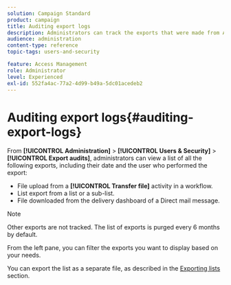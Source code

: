 ```yaml
---
solution: Campaign Standard
product: campaign
title: Auditing export logs
description: Administrators can track the exports that were made from Adobe Campaign.
audience: administration
content-type: reference
topic-tags: users-and-security

feature: Access Management
role: Administrator
level: Experienced
exl-id: 552fa4ac-77a2-4d99-b49a-5dc01acedeb2
---
```

# Auditing export logs{#auditing-export-logs}

From **[!UICONTROL Administration]** > **[!UICONTROL Users & Security]** > **[!UICONTROL Export audits]**, administrators can view a list of all the following exports, including their date and the user who performed the export:

* File upload from a **[!UICONTROL Transfer file]** activity in a workflow.
* List export from a list or a sub-list.
* File downloaded from the delivery dashboard of a Direct mail message.

>[!NOTE]
>
>Other exports are not tracked. The list of exports is purged every 6 months by default.

From the left pane, you can filter the exports you want to display based on your needs.

You can export the list as a separate file, as described in the [Exporting lists](../../automating/using/exporting-lists.md) section.
